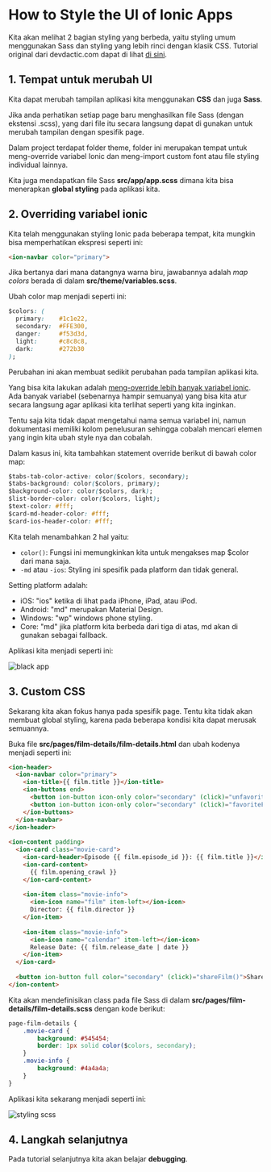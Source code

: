 # How to Style the UI of Ionic Apps

Kita akan melihat 2 bagian styling yang berbeda, yaitu styling umum menggunakan Sass dan styling yang lebih rinci dengan klasik CSS. Tutorial original dari devdactic.com dapat di lihat [di sini](https://ionicacademy.com/style-ui-ionic/).

## 1. Tempat untuk merubah UI

Kita dapat merubah tampilan aplikasi kita menggunakan **CSS** dan juga **Sass**. 

Jika anda perhatikan setiap page baru menghasilkan file Sass (dengan ekstensi .scss), yang dari file itu secara langsung dapat di gunakan untuk merubah tampilan dengan spesifik page.

Dalam project terdapat folder theme, folder ini merupakan tempat untuk meng-override variabel Ionic dan meng-import custom font atau file styling  individual lainnya.

Kita juga mendapatkan file Sass **src/app/app.scss** dimana kita bisa menerapkan **global styling** pada aplikasi kita. 

## 2. Overriding variabel ionic

Kita telah menggunakan styling Ionic pada beberapa tempat, kita mungkin bisa memperhatikan ekspresi seperti ini:

```html
<ion-navbar color="primary">
```

Jika bertanya dari mana datangnya warna biru, jawabannya adalah *map colors* berada di dalam **src/theme/variables.scss**.

Ubah color map menjadi seperti ini:

```css
$colors: (
  primary:    #1c1e22,
  secondary:  #FFE300,
  danger:     #f53d3d,
  light:      #c8c8c8,
  dark:       #272b30
);
```

Perubahan ini akan membuat sedikit perubahan pada tampilan aplikasi kita.

Yang bisa kita lakukan adalah [meng-override lebih banyak variabel ionic](http://ionicframework.com/docs/theming/overriding-ionic-variables/). Ada banyak variabel (sebenarnya hampir semuanya) yang bisa kita atur secara langsung agar aplikasi kita terlihat seperti yang kita inginkan.

Tentu saja kita tidak dapat mengetahui nama semua variabel ini, namun dokumentasi memiliki kolom penelusuran sehingga cobalah mencari elemen yang ingin kita ubah style nya dan cobalah.

Dalam kasus ini, kita tambahkan statement override berikut di bawah color map:

```css
$tabs-tab-color-active: color($colors, secondary);
$tabs-background: color($colors, primary);
$background-color: color($colors, dark);
$list-border-color: color($colors, light);
$text-color: #fff;
$card-md-header-color: #fff;
$card-ios-header-color: #fff;
```

Kita telah menambahkan 2 hal yaitu:

- `color()`: Fungsi ini memungkinkan kita untuk mengakses map $color dari mana saja.
- `-md` atau `-ios`: Styling ini spesifik pada platform dan tidak general.

Setting platform adalah:

- iOS: "ios" ketika di lihat pada iPhone, iPad, atau iPod.
- Android: "md" merupakan Material Design.
- Windows: "wp" windows phone styling.
- Core: "md" jika platform kita berbeda dari tiga di atas, md akan di gunakan sebagai fallback.

Aplikasi kita menjadi seperti ini:

![black app](https://i0.wp.com/ionicacademy.com/wp-content/uploads/2017/05/crash-course-styled.png?w=468&ssl=1)

## 3. Custom CSS

Sekarang kita akan fokus hanya pada spesifik page. Tentu kita tidak akan membuat global styling, karena pada beberapa kondisi kita dapat merusak semuannya.

Buka file **src/pages/film-details/film-details.html** dan ubah kodenya menjadi seperti ini:

```html
<ion-header>
  <ion-navbar color="primary">
    <ion-title>{{ film.title }}</ion-title>
    <ion-buttons end>
      <button ion-button icon-only color="secondary" (click)="unfavoriteFilm()" *ngIf="isFavorite"><ion-icon name="star"></ion-icon></button>
      <button ion-button icon-only color="secondary" (click)="favoriteFilm()" *ngIf="!isFavorite"><ion-icon name="star-outline"></ion-icon></button>
    </ion-buttons>
  </ion-navbar>
</ion-header>
 
<ion-content padding>
  <ion-card class="movie-card">
    <ion-card-header>Episode {{ film.episode_id }}: {{ film.title }}</ion-card-header>
    <ion-card-content>
      {{ film.opening_crawl }}
    </ion-card-content>
 
    <ion-item class="movie-info">
      <ion-icon name="film" item-left></ion-icon>
      Director: {{ film.director }}
    </ion-item>
 
    <ion-item class="movie-info">
      <ion-icon name="calendar" item-left></ion-icon>
      Release Date: {{ film.release_date | date }}
    </ion-item>
  </ion-card>
 
  <button ion-button full color="secondary" (click)="shareFilm()">Share by Email</button>
</ion-content>
```

Kita akan mendefinisikan class pada file Sass di dalam **src/pages/film-details/film-details.scss** dengan kode berikut:

```css
page-film-details {
    .movie-card {
        background: #545454;
        border: 1px solid color($colors, secondary);
    }
    .movie-info {
        background: #4a4a4a;
    }
}
```

Aplikasi kita sekarang menjadi seperti ini:

![styling scss](https://i1.wp.com/ionicacademy.com/wp-content/uploads/2017/05/crash-course-finished.gif?resize=367%2C652&ssl=1)

## 4. Langkah selanjutnya

Pada tutorial selanjutnya kita akan belajar **debugging**.

